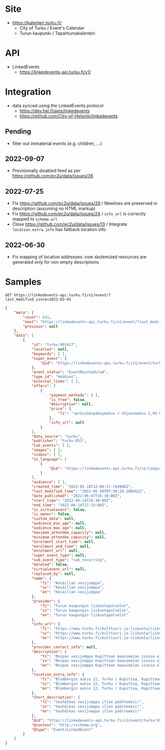 # Site

* https://kalenteri.turku.fi/
  * City of Turku / Event's Calendar
  * Turun kaupunki / Tapahtumakalenteri

# API

* LinkedEvents
  * https://linkedevents-api.turku.fi/v1/

# Integration

* data synced using the LinkedEvents protocol
  * https://dev.hel.fi/apis/linkedevents
  * https://github.com/City-of-Helsinki/linkedevents

## Pending

- filter out immaterial events (e.g. children, …)

## 2022-09-07

* Provisionally disabled feed as per https://github.com/ec2u/data/issues/36

## 2022-07-25

* FIx https://github.com/ec2u/data/issues/29 / Newlines are preserved in description (assuming no HTML markup)
* Fix https://github.com/ec2u/data/issues/24 / `info_url` is correctly mapped to `schema.url`
* Close https://github.com/ec2u/data/issues/13 / Integrate `location_extra_info` has fallback location info

## 2022-06-30

* Fix mapping of location addresses: now skolemized resources are generated only for non empty descriptions

# Samples

```http
GET https://linkedevents-api.turku.fi/v1/event/?last_modified_since=2022-03-01
```

```json
{
    "meta": {
        "count": 641,
        "next": "https://linkedevents-api.turku.fi/v1/event/?last_modified_since=2022-05-15&page=2",
        "previous": null
    },
    "data": [
        {
            "id": "turku:991417",
            "location": null,
            "keywords": [ ],
            "super_event": {
                "@id": "https://linkedevents-api.turku.fi/v1/event/turku:991415/"
            },
            "event_status": "EventRescheduled",
            "type_id": "Hobbies",
            "external_links": [ ],
            "offers": [
                {
                    "payment_methods": [ ],
                    "is_free": false,
                    "description": null,
                    "price": {
                        "fi": "<p>Sisäänpääsymaksu + ohjausmaksu 2,50 €</p>"
                    },
                    "info_url": null
                }
            ],
            "data_source": "turku",
            "publisher": "turku:853",
            "sub_events": [ ],
            "images": [ ],
            "videos": [ ],
            "in_language": [
                {
                    "@id": "https://linkedevents-api.turku.fi/v1/language/fi/"
                }
            ],
            "audience": [ ],
            "created_time": "2022-05-18T12:00:17.744986Z",
            "last_modified_time": "2022-05-20T07:30:29.200452Z",
            "date_published": "2022-06-07T16:30:00Z",
            "start_time": "2022-06-14T16:30:00Z",
            "end_time": "2022-06-14T17:15:00Z",
            "is_virtualevent": false,
            "is_owner": false,
            "custom_data": null,
            "audience_min_age": null,
            "audience_max_age": null,
            "maximum_attendee_capacity": null,
            "minimum_attendee_capacity": null,
            "enrolment_start_time": null,
            "enrolment_end_time": null,
            "enrolment_url": null,
            "super_event_type": null,
            "sub_event_type": "sub_recurring",
            "deleted": false,
            "virtualevent_url": null,
            "replaced_by": null,
            "name": {
                "fi": "Kesäillan vesijumppa",
                "sv": "Kesäillan vesijumppa",
                "en": "Kesäillan vesijumppa"
            },
            "provider": {
                "fi": "Turun kaupungin liikuntapalvelut",
                "sv": "Turun kaupungin liikuntapalvelut",
                "en": "Turun kaupungin liikuntapalvelut"
            },
            "info_url": {
                "fi": "https://www.turku.fi/kulttuuri-ja-liikunta/liikunta/liikuntapaikat/uimapaikat-ja-vesiliikunta/maauimalat/vesijumpat",
                "sv": "https://www.turku.fi/kulttuuri-ja-liikunta/liikunta/liikuntapaikat/uimapaikat-ja-vesiliikunta/maauimalat/vesijumpat",
                "en": "https://www.turku.fi/kulttuuri-ja-liikunta/liikunta/liikuntapaikat/uimapaikat-ja-vesiliikunta/maauimalat/vesijumpat"
            },
            "provider_contact_info": null,
            "description": {
                "fi": "Reipas vesijumppa Kupittaan maauimalan isossa altaassa. Jumpataan altaan syvässä päässä ja käytetään kelluttavaa vesijuoksuvyötä. Halutessasi voit jumpata myös matalassa vedessä. Vaihtelevat ohjaajat ja ohjelma, välillä jumpataan välineillä välillä ilman. Välineet saat ohjaajalta, omaakin vesijuoksuvyötä voi halutessaan käyttää. Jokainen jumppaa oman kuntonsa mukaan. Aloittelijatkin rohkeasti mukaan jumppaamaan!Jokaiseen jumppaan ilmoittaudutaan etukäteen. Max. määrä 60 hlöä/jumppa.",
                "sv": "Reipas vesijumppa Kupittaan maauimalan isossa altaassa. Jumpataan altaan syvässä päässä ja käytetään kelluttavaa vesijuoksuvyötä. Halutessasi voit jumpata myös matalassa vedessä. Vaihtelevat ohjaajat ja ohjelma, välillä jumpataan välineillä välillä ilman. Välineet saat ohjaajalta, omaakin vesijuoksuvyötä voi halutessaan käyttää. Jokainen jumppaa oman kuntonsa mukaan. Aloittelijatkin rohkeasti mukaan jumppaamaan!Jokaiseen jumppaan ilmoittaudutaan etukäteen. Max. määrä 60 hlöä/jumppa.",
                "en": "Reipas vesijumppa Kupittaan maauimalan isossa altaassa. Jumpataan altaan syvässä päässä ja käytetään kelluttavaa vesijuoksuvyötä. Halutessasi voit jumpata myös matalassa vedessä. Vaihtelevat ohjaajat ja ohjelma, välillä jumpataan välineillä välillä ilman. Välineet saat ohjaajalta, omaakin vesijuoksuvyötä voi halutessaan käyttää. Jokainen jumppaa oman kuntonsa mukaan. Aloittelijatkin rohkeasti mukaan jumppaamaan!Jokaiseen jumppaan ilmoittaudutaan etukäteen. Max. määrä 60 hlöä/jumppa."
            },
            "location_extra_info": {
                "fi": "Blombergin aukio 12, Turku / Kupittaa, Kupittaan maauimala\n",
                "sv": "Blombergin aukio 12, Turku / Kupittaa, Kupittaan maauimala\n",
                "en": "Blombergin aukio 12, Turku / Kupittaa, Kupittaan maauimala\n"
            },
            "short_description": {
                "fi": "Vauhdikas vesijumppa illan päätteeksi!",
                "sv": "Vauhdikas vesijumppa illan päätteeksi!",
                "en": "Vauhdikas vesijumppa illan päätteeksi!"
            },
            "@id": "https://linkedevents-api.turku.fi/v1/event/turku:991417/",
            "@context": "http://schema.org",
            "@type": "Event/LinkedEvent"
        }
    ]
}
```

